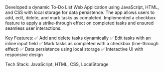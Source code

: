 
Developed a dynamic To-Do List Web Application using JavaScript, HTML, and CSS with local storage for data persistence. The app allows users to add, edit, delete, and mark tasks as completed. Implemented a checkbox feature to apply a strike-through effect on completed tasks and ensured seamless user interactions.

Key Features:
✅ Add and delete tasks dynamically
✅ Edit tasks with an inline input field
✅ Mark tasks as completed with a checkbox (line-through effect)
✅ Data persistence using local storage
✅ Interactive UI with responsive design

Tech Stack: JavaScript, HTML, CSS, LocalStorage
